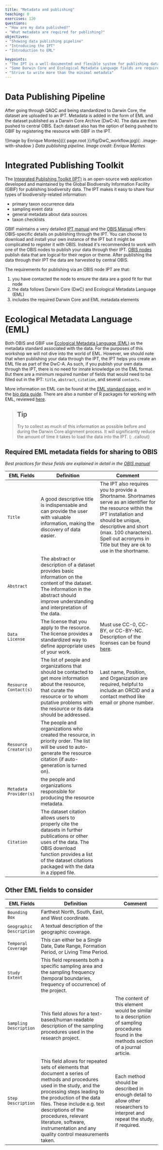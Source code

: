 ```yaml
---
title: "Metadata and publishing"
teaching: 0
exercises: 120
questions:
- "How are my data published?"
- "What metadata are required for publishing?"
objectives:
- "Showing data publishing pipeline"
- "Introducing the IPT"
- "Introduction to EML"

keypoints:
- "The IPT is a well-documented and flexible system for publishing data to OBIS"
- "Some Darwin Core and Ecological Metadata Language fields are required for publishing to OBIS."
- "Strive to write more than the minimal metadata"
---
```


# Data Publishing Pipeline

 After going through QAQC and being standardized to Darwin Core, the dataset are uploaded to an IPT.  Metadata is added in the form of EML and the dataset published as a Darwin Core Archive (DwC-A).  The data are then pushed to central OBIS.  Each dataset also has the option of being pushed to GBIF by registering the resource with GBIF in the IPT.  

![Image by Enrique Montes]({{ page.root }}/fig/DwC_workflow.jpg){: .image-with-shadow }
*Data publishing pipeline. Image credit: Enrique Montes*

# Integrated Publishing Toolkit

The [Integrated Publishing Toolkit (IPT)](https://www.gbif.org/ipt) is an open-source web application developed and maintained by the Global Biodiversity Information Facility (GBIF) for publishing biodiversity data. The IPT makes it easy to share four types of biodiversity-related information:

- primary taxon occurrence data
- sampling event data
- general metadata about data sources
- taxon checklists

GBIF maintains a very detailed [IPT manual](https://ipt.gbif.org/manual/en/ipt/latest/) and the [OBIS Manual](https://manual.obis.org/data_publication.html) offers OBIS-specific details on publishing through the IPT. You can choose to download and install your own instance of the IPT but it might be complicated to register it with OBIS. Instead it's recommended to work with one of the OBIS nodes to publish your data through their IPT. [OBIS nodes](https://obis.org/contact/) publish data that are logical for their region or theme. After publishing the data through their IPT the data are harvested by central OBIS.

The requirements for publishing via an OBIS node IPT are that:

1. you have contacted the node to ensure the data are a good fit for that node
2. the data follows Darwin Core (DwC) and Ecological Metadata Language (EML)
3. includes the required Darwin Core and EML metadata elements

# Ecological Metadata Language (EML) 

Both OBIS and GBIF use [Ecological Metadata Language (EML)](https://eml.ecoinformatics.org/) as the metadata standard associated with the data. For the purposes of this workshop we will not dive into the world of EML. However, we should note that when publishing your data through the IPT, the IPT helps you create an EML file as part of the DwC-A. As such, if you publish your own data through the IPT, there is no need for innate knowledge on the EML format. But there are a minimum required number of fields that would need to be filled out in the IPT: `title`, `abstract`, `citation`, and several `contacts`. 

More information on EML can be found at the [EML standard page](https://eml.ecoinformatics.org/), and in the [bio data guide](https://ioos.github.io/bio_data_guide/extras.html#ecological-metadata-language-eml). There are also a number of R packages for working with EML, reviewed [here](https://livingnorway.github.io/LivingNorwayR/articles/EML_R_packages_overview.html).

> ## Tip 
> Try to collect as much of this information as possible before and during the Darwin Core alignment process. It will 
> significantly reduce the amount of time it takes to load the data into the IPT.
{: .callout}

## Required EML metadata fields for sharing to OBIS

_Best practices for these fields are explained in detail in the [OBIS manual](https://manual.obis.org/eml)_

| EML Fields | Definition | Comment |
| ---------- | ---------- | ------- |
| `Title` | A good descriptive title is indispensable and can provide the user with valuable information, making the discovery of data easier. | The IPT also requires you to provide a Shortname. Shortnames serve as an identifier for the resource within the IPT installation and should be unique, descriptive and short (max. 100 characters). Spell out acronyms in Title but they are ok to use in the shortname. |
| `Abstract` | The abstract or description of a dataset provides basic information on the content of the dataset. The information in the abstract should improve understanding and interpretation of the data.| |
| `Data License` | The license that you apply to the resource. The license provides a standardized way to define appropriate uses of your work. | Must use CC-0, CC-BY, or CC-BY-NC. Description of the licenses can be found [here](https://manual.obis.org/policy.html#data-sharing-agreement). |
| `Resource Contact(s)` | The list of people and organizations that should be contacted to get more information about the resource, that curate the resource or to whom putative problems with the resource or its data should be addressed. | Last name, Position, and Organization are required, helpful to include an ORCID and a contact method like email or phone number. |
| `Resource Creator(s)` | The people and organizations who created the resource, in priority order. The list will be used to auto-generate the resource citation (if auto-generation is turned on). | |
| `Metadata Provider(s)` | the people and organizations responsible for producing the resource metadata. | |
| `Citation` | The dataset citation allows users to properly cite the datasets in further publications or other uses of the data. The OBIS download function provides a list of the dataset citations packaged with the data in a zipped file. | |

## Other EML fields to consider

| EML Fields               | Definition | Comment |
|--------------------------|------------|---------|
| `Bounding Box`           | Farthest North, South, East, and West coordinate. |  |
| `Geographic Description` | A textual description of the geographic coverage.  |  |
| `Temporal Coverage`      | This can either be a Single Date, Date Range, Formation Period, or Living Time Period. |  |
| `Study Extent`           | This field represents both a specific sampling area and the sampling frequency (temporal boundaries, frequency of occurrence) of the project. |  |
| `Sampling Description`   | This field allows for a text-based/human readable description of the sampling procedures used in the research project. | The content of this element would be similar to a description of sampling procedures found in the methods section of a journal article.  |
| `Step Description`       | This field allows for repeated sets of elements that document a series of methods and procedures used in the study, and the processing steps leading to the production of the data files. These include e.g. text descriptions of the procedures, relevant literature, software, instrumentation and any quality control measurements taken. | Each method should be described in enough detail to allow other researchers to interpret and repeat the study, if required. |


